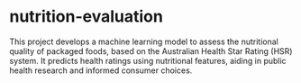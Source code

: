# nutrition-evaluation
This project develops a machine learning model to assess the nutritional quality of packaged foods, based on the Australian Health Star Rating (HSR) system. It predicts health ratings using nutritional features, aiding in public health research and informed consumer choices.
